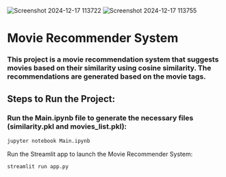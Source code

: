 ![Screenshot 2024-12-17 113722](https://github.com/user-attachments/assets/189d9a3d-e589-422e-86c8-cd92c3c132e1)
![Screenshot 2024-12-17 113755](https://github.com/user-attachments/assets/8166ec86-057d-461b-8fdf-f14ba09a29b2)
# Movie Recommender System

### This project is a movie recommendation system that suggests movies based on their similarity using cosine similarity. The recommendations are generated based on the movie tags.

## Steps to Run the Project:
### Run the Main.ipynb file to generate the necessary files (similarity.pkl and movies_list.pkl):

```bash
jupyter notebook Main.ipynb
```

Run the Streamlit app to launch the Movie Recommender System:

```bash
streamlit run app.py
```

